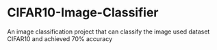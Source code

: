 # CIFAR10-Image-Classifier
An image classification project that can classify the image used dataset CIFAR10 and achieved 70% accuracy
